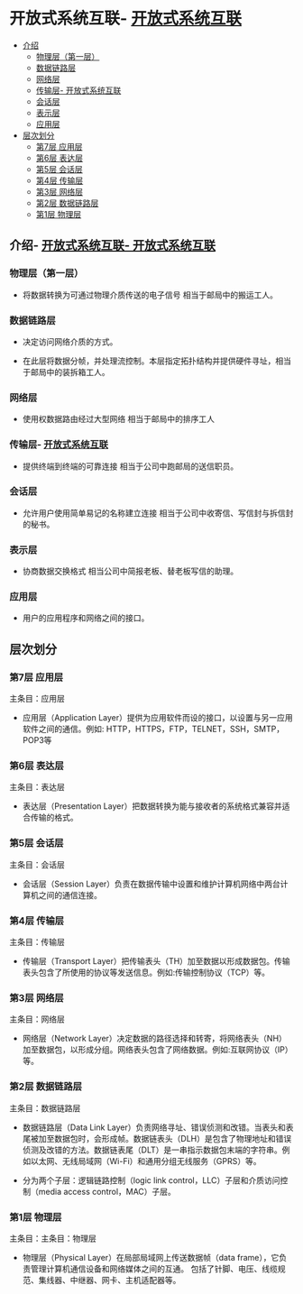 # 开放式系统互联- [开放式系统互联](#开放式系统互联)
  - [介绍](#介绍)
    - [物理层（第一层）](#物理层第一层)
    - [数据链路层](#数据链路层)
    - [网络层](#网络层)
    - [传输层- 开放式系统互联](#传输层--开放式系统互联)
    - [会话层](#会话层)
    - [表示层](#表示层)
    - [应用层](#应用层)
  - [层次划分](#层次划分)
    - [第7层 应用层](#第7层-应用层)
    - [第6层 表达层](#第6层-表达层)
    - [第5层 会话层](#第5层-会话层)
    - [第4层 传输层](#第4层-传输层)
    - [第3层 网络层](#第3层-网络层)
    - [第2层 数据链路层](#第2层-数据链路层)
    - [第1层 物理层](#第1层-物理层)

## 介绍- [开放式系统互联- 开放式系统互联](#开放式系统互联--开放式系统互联)

### 物理层（第一层）

- 将数据转换为可通过物理介质传送的电子信号 相当于邮局中的搬运工人。
  
### 数据链路层

- 决定访问网络介质的方式。
  
- 在此层将数据分帧，并处理流控制。本层指定拓扑结构并提供硬件寻址，相当于邮局中的装拆箱工人。
  
### 网络层

- 使用权数据路由经过大型网络 相当于邮局中的排序工人

### 传输层- [开放式系统互联](#开放式系统互联)

- 提供终端到终端的可靠连接 相当于公司中跑邮局的送信职员。

### 会话层

- 允许用户使用简单易记的名称建立连接 相当于公司中收寄信、写信封与拆信封的秘书。

### 表示层

- 协商数据交换格式 相当公司中简报老板、替老板写信的助理。
  
### 应用层

- 用户的应用程序和网络之间的接口。
  
## 层次划分

### 第7层 应用层

  主条目：应用层

- 应用层（Application Layer）提供为应用软件而设的接口，以设置与另一应用软件之间的通信。例如: HTTP，HTTPS，FTP，TELNET，SSH，SMTP，POP3等

### 第6层 表达层

  主条目：表达层

- 表达层（Presentation Layer）把数据转换为能与接收者的系统格式兼容并适合传输的格式。
  
### 第5层 会话层

  主条目：会话层

- 会话层（Session Layer）负责在数据传输中设置和维护计算机网络中两台计算机之间的通信连接。

### 第4层 传输层

  主条目：传输层

- 传输层（Transport Layer）把传输表头（TH）加至数据以形成数据包。传输表头包含了所使用的协议等发送信息。例如:传输控制协议（TCP）等。
  
### 第3层 网络层

  主条目：网络层

- 网络层（Network Layer）决定数据的路径选择和转寄，将网络表头（NH）加至数据包，以形成分组。网络表头包含了网络数据。例如:互联网协议（IP）等。

### 第2层 数据链路层

  主条目：数据链路层

- 数据链路层（Data Link Layer）负责网络寻址、错误侦测和改错。当表头和表尾被加至数据包时，会形成帧。数据链表头（DLH）是包含了物理地址和错误
侦测及改错的方法。数据链表尾（DLT）是一串指示数据包末端的字符串。例如以太网、无线局域网（Wi-Fi）和通用分组无线服务（GPRS）等。  

- 分为两个子层：逻辑链路控制（logic link control，LLC）子层和介质访问控制（media access control，MAC）子层。
  
### 第1层 物理层

  主条目：主条目：物理层

- 物理层（Physical Layer）在局部局域网上传送数据帧（data frame），它负责管理计算机通信设备和网络媒体之间的互通。
包括了针脚、电压、线缆规范、集线器、中继器、网卡、主机适配器等。

